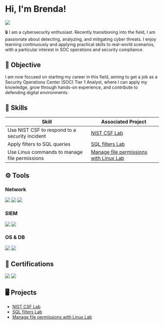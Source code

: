 # Hi, I'm Brenda!
<a href="https://www.linkedin.com/in/brendaetchevarne"><img src="https://img.shields.io/badge/-LinkedIn-0072b1?&style=for-the-badge&logo=linkedin&logoColor=white" /></a>

🔒 I am a cybersecurity enthusiast. Recently transitioning into the field, I am passionate about detecting, analyzing, and mitigating cyber threats. I enjoy learning continuously and applying practical skills to real-world scenarios, with a particular interest in SOC operations and security compliance.

## 🎯 Objective

I am now focused on starting my career in this field, aiming to get a job as a Security Operations Center (SOC) Tier 1 Analyst, where I can apply my knowledge, grow through hands-on experience, and contribute to defending digital environments.

## 🧠 Skills

| Skill                                         | Associated Project         |
|-----------------------------------------------|----------------------------|
| Use NIST CSF to respond to a security incident| <a href="https://github.com/brendaetchevarne/NIST-CSF-Lab/tree/main">NIST CSF Lab</a>|
| Apply filters to SQL queries                  | <a href="https://github.com/brendaetchevarne/SQL-filters-Lab/tree/main">SQL filters Lab</a>|
| Use Linux commands to manage file permissions | <a href="[https://google.com](https://github.com/brendaetchevarne/File-mngmt-Linux-Lab/tree/main)">Manage file permissions with Linux Lab</a>|

## ⚙️ Tools

### Network
<div>
    <img src="https://img.shields.io/badge/-Wireshark-1679A7?&style=for-the-badge&logo=Wireshark&logoColor=white" />
    <img src="https://img.shields.io/badge/-tcpdump-1E90FF?style=for-the-badge" />
    <img src="https://img.shields.io/badge/-Nmap-3776AB?&style=for-the-badge&logo=nmap&logoColor=white" />
</div>

### SIEM
<div>
    <img src="https://img.shields.io/badge/-Splunk-000000?&style=for-the-badge&logo=Splunk&logoColor=white" />
    <img src="https://img.shields.io/badge/-Chronicle-000000?&style=for-the-badge&logo=google&logoColor=white" />
</div>

### OS & DB
<div>
    <img src="https://img.shields.io/badge/Linux-FCC624?style=for-the-badge&logo=linux&logoColor=black" />
    <img src="https://img.shields.io/badge/SQL-025E8C?style=for-the-badge&logo=postgresql&logoColor=white" />
</div>

## 🏅 Certifications

<div>
    <img src="https://img.shields.io/badge/-Google%20Cybersecurity%20Cert-4285F4?&style=for-the-badge&logo=google&logoColor=white" />
    <img src="https://img.shields.io/badge/-Security%2B-FF0000?&style=for-the-badge&logo=CompTIA&logoColor=white" />
</div>

## 🖥️ Projects
- <a href="https://github.com/brendaetchevarne/NIST-CSF-Lab/tree/main">NIST CSF Lab</a>
- <a href="https://github.com/brendaetchevarne/SQL-filters-Lab/tree/main">SQL filters Lab</a>
- <a href="https://github.com/brendaetchevarne/File-mngmt-Linux-Lab/tree/main">Manage file permissions with Linux Lab</a>
